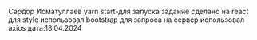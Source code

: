 Сардор Исматуллаев
yarn start-для запуска
задание сделано на react 
для style использовал bootstrap
для запроса на сервер использовал axios
дата:13.04.2024

